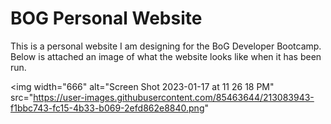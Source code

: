 # BOG Personal Website

This is a personal website I am designing for the BoG Developer Bootcamp. Below is attached an image of what the website looks like when it has been run.

<img width="666" alt="Screen Shot 2023-01-17 at 11 26 18 PM" src="https://user-images.githubusercontent.com/85463644/213083943-f1bbc743-fc15-4b33-b069-2efd862e8840.png"
